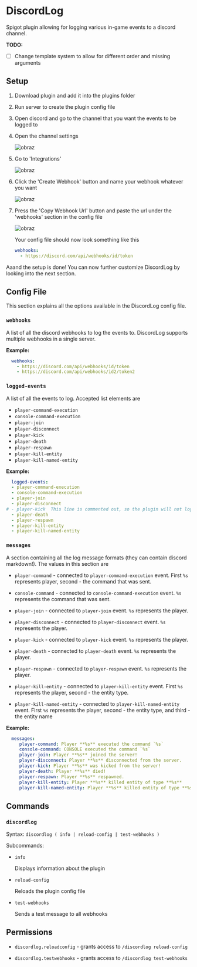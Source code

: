# DiscordLog
Spigot plugin allowing for logging various in-game events to a discord channel.

**TODO:**
- [ ] Change template system to allow for different order and missing arguments

## Setup

1. Download plugin and add it into the plugins folder

2. Run server to create the plugin config file

3. Open discord and go to the channel that you want the events to be logged to

4. Open the channel settings

   ![obraz](https://user-images.githubusercontent.com/110129491/182033222-b875069d-c674-4cc3-833f-aa4c4b0b7859.png)

5. Go to 'Integrations'

   ![obraz](https://user-images.githubusercontent.com/110129491/182033258-928753d6-382e-4a4b-a6d2-cbde72945dca.png)

6. Click the 'Create Webhook' button and name your webhook whatever you want

   ![obraz](https://user-images.githubusercontent.com/110129491/182033277-7b730a3f-0ba0-4799-9a50-f3244508b1d4.png)

7. Press the 'Copy Webhook Url' button and paste the url under the 'webhooks' section in the config file

   ![obraz](https://user-images.githubusercontent.com/110129491/182033318-e6f22374-f240-4bca-91df-22463313f601.png)

   Your config file should now look something like this
   
   ```yml
   webhooks:
     - https://discord.com/api/webhooks/id/token
   ```
   
Aaand the setup is done! You can now further customize DiscordLog by looking into the next section.

## Config File

This section explains all the options available in the DiscordLog config file.


### **`webhooks`** 
A list of all the discord webhooks to log the events to. DiscordLog supports multiple webhooks in a single server.

**Example:**
```yml
  webhooks:
    - https://discord.com/api/webhooks/id/token
    - https://discord.com/api/webhooks/id2/token2
```

### **`logged-events`** 
A list of all the events to log. Accepted list elements are 
 - `player-command-execution`
 - `console-command-execution`
 - `player-join`
 - `player-disconnect`
 - `player-kick`
 - `player-death`
 - `player-respawn`
 - `player-kill-entity`
 - `player-kill-named-entity`

**Example:**
```yml
  logged-events:
  - player-command-execution
  - console-command-execution
  - player-join
  - player-disconnect
# - player-kick  This line is commented out, so the plugin will not log players being kicked from the server
  - player-death
  - player-respawn
  - player-kill-entity
  - player-kill-named-entity
```


### **`messages`** 
A section containing all the log message formats (they can contain discord markdown!). The values in this section are
 - `player-command` - connected to `player-command-execution` event. First `%s` represents player, second - the command that was sent.
    
 - `console-command` - connected to `console-command-execution` event. `%s` represents the command that was sent.

 - `player-join` - connected to `player-join` event. `%s` represents the player.
 
 - `player-disconnect` - connected to `player-disconnect` event. `%s` represents the player.
 
 - `player-kick` - connected to `player-kick` event. `%s` represents the player.

 - `player-death` - connected to `player-death` event. `%s` represents the player.

 - `player-respawn` - connected to `player-respawn` event. `%s` represents the player.

 - `player-kill-entity` - connected to `player-kill-entity` event. First `%s` represents the player, second - the entity type.
 
 - `player-kill-named-entity` - connected to `player-kill-named-entity` event. First `%s` represents the player, second - the entity type, and third - the entity name

**Example:**
```yml
  messages:
     player-command: Player **%s** executed the command `%s`
     console-command: CONSOLE executed the command `%s`
     player-join: Player **%s** joined the server!
     player-disconnect: Player **%s** disconnected from the server.
     player-kick: Player **%s** was kicked from the server!
     player-death: Player **%s** died!
     player-respawn: Player **%s** respawned.
     player-kill-entity: Player **%s** killed entity of type **%s**
     player-kill-named-entity: Player **%s** killed entity of type **%s**, named **%s**
```

## Commands

### `discordlog`
Syntax: `discordlog ( info | reload-config | test-webhooks )`

Subcommands:
 - `info`
 
   Displays information about the plugin
   
 - `reload-config`

   Reloads the plugin config file
   
 - `test-webhooks`
 
   Sends a test message to all webhooks

## Permissions

 - `discordlog.reloadconfig` - grants access to `/discordlog reload-config`
 
 - `discordlog.testwebhooks` - grants access to `/discordlog test-webhooks`
